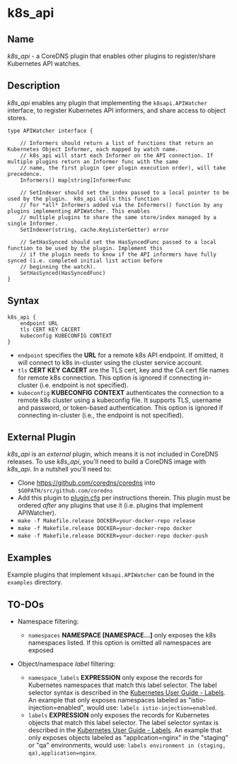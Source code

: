 # k8s_api

## Name

*k8s_api* - a CoreDNS plugin that enables other plugins to register/share Kubernetes API watches.

## Description

*k8s_api* enables any plugin that implementing the `k8sapi.APIWatcher` interface, to register Kubernetes API informers, and share access to object stores.

```
type APIWatcher interface {

	// Informers should return a list of functions that return an Kubernetes Object Informer, each mapped by watch name.
	// k8s_api will start each Informer on the API connection. If multiple plugins return an Informer func with the same
	// name, the first plugin (per plugin execution order), will take precedence.
	Informers() map[string]InformerFunc

	// SetIndexer should set the index passed to a local pointer to be used by the plugin.  k8s_api calls this function
	// for *all* Informers added via the Informers() function by any plugins implementing APIWatcher. This enables
	// multiple plugins to share the same store/index managed by a single Informer.
	SetIndexer(string, cache.KeyListerGetter) error

	// SetHasSynced should set the HasSyncedFunc passed to a local function to be used by the plugin. Implement this
	// if the plugin needs to know if the API informers have fully synced (i.e. completed initial list action before
	// beginning the watch).
	SetHasSynced(HasSyncedFunc)
}
```


## Syntax

```
k8s_api {
    endpoint URL
    tls CERT KEY CACERT
    kubeconfig KUBECONFIG CONTEXT
}

```

* `endpoint` specifies the **URL** for a remote k8s API endpoint.
   If omitted, it will connect to k8s in-cluster using the cluster service account.
* `tls` **CERT** **KEY** **CACERT** are the TLS cert, key and the CA cert file names for remote k8s connection.
   This option is ignored if connecting in-cluster (i.e. endpoint is not specified).
* `kubeconfig` **KUBECONFIG** **CONTEXT** authenticates the connection to a remote k8s cluster using a kubeconfig file. It supports TLS, username and password, or token-based authentication. This option is ignored if connecting in-cluster (i.e., the endpoint is not specified).

## External Plugin

*k8s_api* is an *external* plugin, which means it is not included in CoreDNS releases.  To use *k8s_api*, you'll need to build a CoreDNS image with *k8s_api*. In a nutshell you'll need to:
* Clone https://github.com/coredns/coredns into `$GOPATH/src/github.com/coredns`
* Add this plugin to [plugin.cfg](https://github.com/coredns/coredns/blob/master/plugin.cfg) 
  per instructions therein. This plugin must be ordered *after* any plugins that use
  it (i.e. plugins that implement APIWatcher).
* `make -f Makefile.release DOCKER=your-docker-repo release`
* `make -f Makefile.release DOCKER=your-docker-repo docker`
* `make -f Makefile.release DOCKER=your-docker-repo docker-push`

## Examples

Example plugins that implement `k8sapi.APIWatcher` can be found in the `examples` directory. 

## TO-DOs

* Namespace filtering:

  * `namespaces` **NAMESPACE [NAMESPACE...]** only exposes the k8s namespaces listed.
   If this option is omitted all namespaces are exposed
   
* Object/namespace *label* filtering:

  * `namespace_labels` **EXPRESSION** only expose the records for Kubernetes namespaces that match this label selector.
   The label selector syntax is described in the
   [Kubernetes User Guide - Labels](https://kubernetes.io/docs/user-guide/labels/). An example that
   only exposes namespaces labeled as "istio-injection=enabled", would use:
   `labels istio-injection=enabled`.
  * `labels` **EXPRESSION** only exposes the records for Kubernetes objects that match this label selector.
   The label selector syntax is described in the
   [Kubernetes User Guide - Labels](https://kubernetes.io/docs/user-guide/labels/). An example that
   only exposes objects labeled as "application=nginx" in the "staging" or "qa" environments, would
   use: `labels environment in (staging, qa),application=nginx`.
